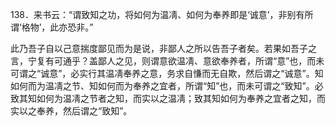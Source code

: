 138．来书云：“谓致知之功，将如何为温凊、如何为奉养即是‘诚意’，非别有所谓‘格物’，此亦恐非。”

此乃吾子自以己意揣度鄙见而为是说，非鄙人之所以告吾子者矣。若果如吾子之言，宁复有可通乎？盖鄙人之见，则谓意欲温凊、意欲奉养者，所谓“意”也，而未可谓之“诚意”，必实行其温凊奉养之意，务求自慊而无自欺，然后谓之“诚意”。知如何而为温凊之节、知如何而为奉养之宜者，所谓“知”也，而未可谓之“致知”。必致其知如何为温凊之节者之知，而实以之温凊；致其知如何为奉养之宜者之知，而实以之奉养，然后谓之“致知”。